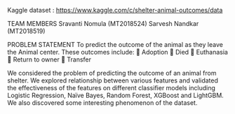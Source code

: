 Kaggle dataset : https://www.kaggle.com/c/shelter-animal-outcomes/data

TEAM MEMBERS 
Sravanti Nomula (MT2018524) Sarvesh Nandkar (MT2018519)

PROBLEM STATEMENT To predict the outcome of the animal as they leave the Animal center. 
These outcomes include: 
 Adoption  Died  Euthanasia  Return to owner  Transfer

We considered the problem of predicting the outcome of an animal from shelter. We explored relationship between various features  and validated the effectiveness of the features on different classifier models including Logistic Regression, Naïve Bayes, Random Forest, XGBoost and LightGBM. We also discovered some interesting phenomenon of the dataset. 
